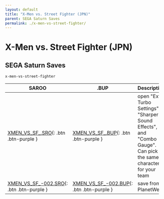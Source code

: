 ```yaml
---
layout: default
title: "X-Men vs. Street Fighter (JPN)"
parent: SEGA Saturn Saves
permalink: ./x-men-vs-street-fighter/
---
```

# X-Men vs. Street Fighter (JPN)

## SEGA Saturn Saves

`x-men-vs-street-fighter`

| SAROO | .BUP | Description |
|------|----------|-------------|
| [XMEN_VS_SF_.SRO](XMEN_VS_SF_.SRO){: .btn .btn-purple } | [XMEN_VS_SF_.BUP](XMEN_VS_SF_.BUP){: .btn .btn-purple } | open "Extra Turbo Settings", "Sharper Sound Effects", and "Combo Gauge". Can pick the same character for your team |
| [XMEN_VS_SF_-002.SRO](XMEN_VS_SF_-002.SRO){: .btn .btn-purple } | [XMEN_VS_SF_-002.BUP](XMEN_VS_SF_-002.BUP){: .btn .btn-purple } | save from PlanetWeb |
